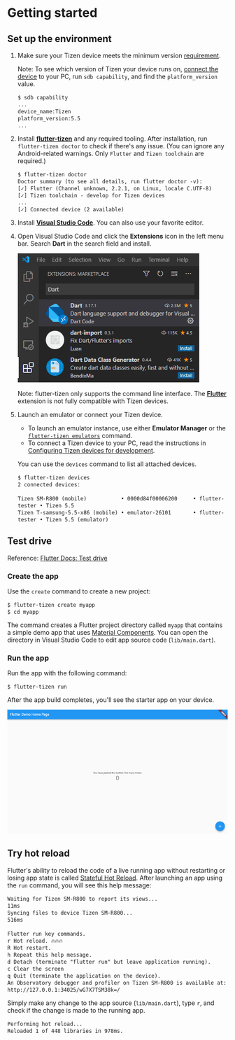 # Getting started

## Set up the environment

1. Make sure your Tizen device meets the minimum version [requirement](../README.md#supported-devices).

   Note: To see which version of Tizen your device runs on, [connect the device](configure-device.md) to your PC, run `sdb capability`, and find the `platform_version` value.

   ```
   $ sdb capability
   ...
   device_name:Tizen
   platform_version:5.5
   ...
   ```

1. Install [**flutter-tizen**](../README.md#installation) and any required tooling. After installation, run `flutter-tizen doctor` to check if there's any issue. (You can ignore any Android-related warnings. Only `Flutter` and `Tizen toolchain` are required.)

   ```
   $ flutter-tizen doctor
   Doctor summary (to see all details, run flutter doctor -v):
   [✓] Flutter (Channel unknown, 2.2.1, on Linux, locale C.UTF-8)
   [✓] Tizen toolchain - develop for Tizen devices
   ...
   [✓] Connected device (2 available)
   ```

1. Install [**Visual Studio Code**](https://code.visualstudio.com/Download). You can also use your favorite editor.

1. Open Visual Studio Code and click the **Extensions** icon in the left menu bar. Search **Dart** in the search field and install.

   ![Dart extension](images/vs-code-dart.png)

   Note: flutter-tizen only supports the command line interface. The [**Flutter**](https://marketplace.visualstudio.com/items?itemName=Dart-Code.flutter) extension is not fully compatible with Tizen devices.

1. Launch an emulator or connect your Tizen device.

   - To launch an emulator instance, use either **Emulator Manager** or the [`flutter-tizen emulators`](commands.md#emulators) command.
   - To connect a Tizen device to your PC, read the instructions in [Configuring Tizen devices for development](configure-device.md).

   You can use the `devices` command to list all attached devices.

   ```
   $ flutter-tizen devices
   2 connected devices:

   Tizen SM-R800 (mobile)           • 0000d84f00006200     • flutter-tester • Tizen 5.5
   Tizen T-samsung-5.5-x86 (mobile) • emulator-26101       • flutter-tester • Tizen 5.5 (emulator)
   ```

## Test drive

Reference: [Flutter Docs: Test drive](https://flutter.dev/docs/get-started/test-drive?tab=terminal)

### Create the app

Use the `create` command to create a new project:

```
$ flutter-tizen create myapp
$ cd myapp
```

The command creates a Flutter project directory called `myapp` that contains a simple demo app that uses [Material Components](https://material.io/guidelines). You can open the directory in Visual Studio Code to edit app source code (`lib/main.dart`).

### Run the app

Run the app with the following command:

```
$ flutter-tizen run
```

After the app build completes, you'll see the starter app on your device.

![Starter app](images/starter-app.png)

## Try hot reload

Flutter's ability to reload the code of a live running app without restarting or losing app state is called [Stateful Hot Reload](https://flutter.dev/docs/development/tools/hot-reload). After launching an app using the `run` command, you will see this help message:

```
Waiting for Tizen SM-R800 to report its views...                    11ms
Syncing files to device Tizen SM-R800...                           516ms

Flutter run key commands.
r Hot reload. 🔥🔥🔥
R Hot restart.
h Repeat this help message.
d Detach (terminate "flutter run" but leave application running).
c Clear the screen
q Quit (terminate the application on the device).
An Observatory debugger and profiler on Tizen SM-R800 is available at: http://127.0.0.1:34025/wG7X7TSM38k=/
```

Simply make any change to the app source (`lib/main.dart`), type `r`, and check if the change is made to the running app.

```
Performing hot reload...
Reloaded 1 of 448 libraries in 978ms.
```
